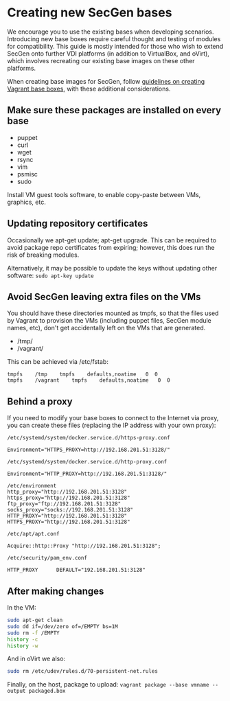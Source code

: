 # Creating new SecGen bases

We encourage you to use the existing bases when developing scenarios. Introducing new base boxes require careful thought and testing of modules for compatibility. This guide is mostly intended for those who wish to extend SecGen onto further VDI platforms (in addition to VirtualBox, and oVirt), which involves recreating our existing base images on these other platforms.

When creating base images for SecGen, follow [guidelines on creating Vagrant base boxes](https://www.vagrantup.com/docs/boxes/base.html), with these additional considerations.

## Make sure these packages are installed on every base
- puppet
- curl
- wget
- rsync
- vim
- psmisc
- sudo

Install VM guest tools software, to enable copy-paste between VMs, graphics, etc.

## Updating repository certificates

Occasionally we apt-get update; apt-get upgrade. This can be required to avoid package repo certificates from expiring; however, this does run the risk of breaking modules.

Alternatively, it may be possible to update the keys without updating other software: `sudo apt-key update`

## Avoid SecGen leaving extra files on the VMs
You should have these directories mounted as tmpfs, so that the files used by Vagrant to provision the VMs (including puppet files, SecGen module names, etc), don't get accidentally left on the VMs that are generated.
- /tmp/
- /vagrant/

This can be achieved via /etc/fstab:

```
tmpfs    /tmp    tmpfs    defaults,noatime   0  0
tmpfs    /vagrant    tmpfs    defaults,noatime   0  0
```

## Behind a proxy
If you need to modify your base boxes to connect to the Internet via proxy, you can create these files (replacing the IP address with your own proxy):

```
/etc/systemd/system/docker.service.d/https-proxy.conf

Environment="HTTPS_PROXY=http://192.168.201.51:3128/"

/etc/systemd/system/docker.service.d/http-proxy.conf

Environment="HTTP_PROXY=http://192.168.201.51:3128/"

/etc/environment
http_proxy="http://192.168.201.51:3128"
https_proxy="http://192.168.201.51:3128"
ftp_proxy="ftp://192.168.201.51:3128"
socks_proxy="socks://192.168.201.51:3128"
HTTP_PROXY="http://192.168.201.51:3128"
HTTPS_PROXY="http://192.168.201.51:3128"

/etc/apt/apt.conf

Acquire::http::Proxy "http://192.168.201.51:3128";

/etc/security/pam_env.conf

HTTP_PROXY      DEFAULT="192.168.201.51:3128"
```

## After making changes

In the VM:

```bash
sudo apt-get clean
sudo dd if=/dev/zero of=/EMPTY bs=1M
sudo rm -f /EMPTY
history -c
history -w
```
And in oVirt we also:
```bash
sudo rm /etc/udev/rules.d/70-persistent-net.rules
```

Finally, on the host, package to upload:
`vagrant package --base vmname --output packaged.box`
